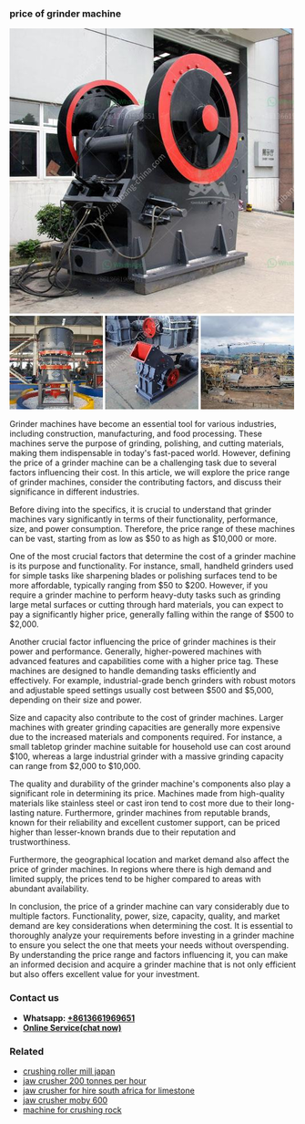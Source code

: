 <h3>price of grinder machine</h3><img src='1706767020.jpg' alt=''><p>Grinder machines have become an essential tool for various industries, including construction, manufacturing, and food processing. These machines serve the purpose of grinding, polishing, and cutting materials, making them indispensable in today's fast-paced world. However, defining the price of a grinder machine can be a challenging task due to several factors influencing their cost. In this article, we will explore the price range of grinder machines, consider the contributing factors, and discuss their significance in different industries.</p><p>Before diving into the specifics, it is crucial to understand that grinder machines vary significantly in terms of their functionality, performance, size, and power consumption. Therefore, the price range of these machines can be vast, starting from as low as $50 to as high as $10,000 or more.</p><p>One of the most crucial factors that determine the cost of a grinder machine is its purpose and functionality. For instance, small, handheld grinders used for simple tasks like sharpening blades or polishing surfaces tend to be more affordable, typically ranging from $50 to $200. However, if you require a grinder machine to perform heavy-duty tasks such as grinding large metal surfaces or cutting through hard materials, you can expect to pay a significantly higher price, generally falling within the range of $500 to $2,000.</p><p>Another crucial factor influencing the price of grinder machines is their power and performance. Generally, higher-powered machines with advanced features and capabilities come with a higher price tag. These machines are designed to handle demanding tasks efficiently and effectively. For example, industrial-grade bench grinders with robust motors and adjustable speed settings usually cost between $500 and $5,000, depending on their size and power.</p><p>Size and capacity also contribute to the cost of grinder machines. Larger machines with greater grinding capacities are generally more expensive due to the increased materials and components required. For instance, a small tabletop grinder machine suitable for household use can cost around $100, whereas a large industrial grinder with a massive grinding capacity can range from $2,000 to $10,000.</p><p>The quality and durability of the grinder machine's components also play a significant role in determining its price. Machines made from high-quality materials like stainless steel or cast iron tend to cost more due to their long-lasting nature. Furthermore, grinder machines from reputable brands, known for their reliability and excellent customer support, can be priced higher than lesser-known brands due to their reputation and trustworthiness.</p><p>Furthermore, the geographical location and market demand also affect the price of grinder machines. In regions where there is high demand and limited supply, the prices tend to be higher compared to areas with abundant availability.</p><p>In conclusion, the price of a grinder machine can vary considerably due to multiple factors. Functionality, power, size, capacity, quality, and market demand are key considerations when determining the cost. It is essential to thoroughly analyze your requirements before investing in a grinder machine to ensure you select the one that meets your needs without overspending. By understanding the price range and factors influencing it, you can make an informed decision and acquire a grinder machine that is not only efficient but also offers excellent value for your investment.</p><h3>Contact us</h3><ul><li><strong>Whatsapp:&nbsp;<a href="https://wa.me/8613661969651">+8613661969651</a></strong></li><li><a href="https://swt.shibang-china.com/?git&amp;zhl&amp;price of grinder machine"><strong>Online Service(chat now)</strong></a></li></ul><h3>Related</h3><ul><li><a href='crushing roller mill japan.md'>crushing roller mill japan</a></li><li><a href='jaw crusher 200 tonnes per hour.md'>jaw crusher 200 tonnes per hour</a></li><li><a href='jaw crusher for hire south africa for limestone.md'>jaw crusher for hire south africa for limestone</a></li><li><a href='jaw crusher moby 600.md'>jaw crusher moby 600</a></li><li><a href='machine for crushing rock.md'>machine for crushing rock</a></li></ul>